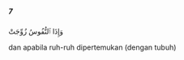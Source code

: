 ##### 7

<span class="ayah">وَإِذَا ٱلنُّفُوسُ زُوِّجَتْ</span>

<span class="ayah_translation">dan apabila ruh-ruh dipertemukan (dengan tubuh)</span>
